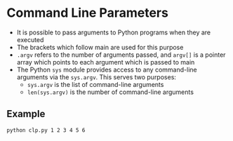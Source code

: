 # Command Line Parameters

- It is possible to pass arguments to Python programs when they are executed
- The brackets which follow main are used for this purpose
- `.argv` refers to the number of arguments passed, and `argv[]` is a pointer array which points to each argument which is passed to main
- The Python `sys` module provides access to any command-line arguments via the `sys.argv`. This serves two purposes:
  - `sys.argv` is the list of command-line arguments
  - `len(sys.argv)` is the number of command-line arguments

## Example

```shell
python clp.py 1 2 3 4 5 6
```
